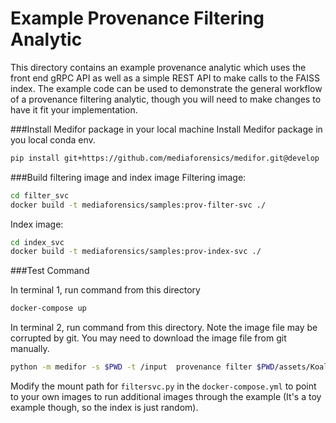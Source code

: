 # Example Provenance Filtering Analytic

This directory contains an example provenance analytic which uses the front end gRPC API as well as a simple REST API to make calls to the FAISS
index.  The example code can be used to demonstrate the general workflow of a provenance filtering analytic, though you will need to make changes to
have it fit your implementation.

###Install Medifor package in your local machine
Install Medifor package in you local conda env.

 ```bash
 pip install git+https://github.com/mediaforensics/medifor.git@develop
 ```
###Build filtering image and index image
Filtering image:

 ```bash
 cd filter_svc
 docker build -t mediaforensics/samples:prov-filter-svc ./
 ```

Index image:

 ```bash
 cd index_svc
 docker build -t mediaforensics/samples:prov-index-svc ./
 ```

###Test Command

In terminal 1, run command from this directory
 
 ```bash
 docker-compose up
 ```

In terminal 2, run command from this directory. Note the image file may be corrupted by git. You may need to download the image file from git manually.
 
 ```bash
 python -m medifor -s $PWD -t /input  provenance filter $PWD/assets/Koala.jpg
 ```

Modify the mount path for `filtersvc.py` in the `docker-compose.yml` to point to your own images to run additional images through the example (It's a toy example though, so the index is just random).
